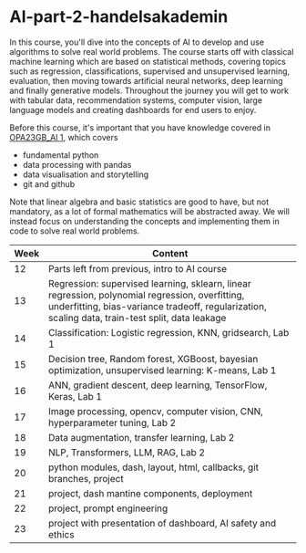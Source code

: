 # AI-part-2-handelsakademin

In this course, you'll dive into the concepts of AI to develop and use algorithms to solve real world problems. The course starts off with classical machine learning which are based on statistical methods, covering topics such as regression, classifications, supervised and unsupervised learning, evaluation, then moving towards artificial neural networks, deep learning and finally generative models. Throughout the journey you will get to work with tabular data, recommendation systems, computer vision, large language models and creating dashboards for end users to enjoy.

Before this course, it's important that you have knowledge covered in [OPA23GB_AI 1](https://github.com/AIgineerAB/data_processing_HA24), which covers

- fundamental python
- data processing with pandas
- data visualisation and storytelling
- git and github

Note that linear algebra and basic statistics are good to have, but not mandatory, as a lot of formal mathematics will be abstracted away. We will instead focus on understanding the concepts and implementing them in code to solve real world problems.

| Week | Content                                                                                                                                                                                             |
| ---- | --------------------------------------------------------------------------------------------------------------------------------------------------------------------------------------------------- |
| 12   | Parts left from previous, intro to AI course                                                                                                                                                        |
| 13   | Regression: supervised learning, sklearn, linear regression, polynomial regression, overfitting, underfitting, bias-variance tradeoff, regularization, scaling data, train-test split, data leakage |
| 14   | Classification: Logistic regression, KNN, gridsearch, Lab 1                                                                                                                                         |
| 15   | Decision tree, Random forest, XGBoost, bayesian optimization, unsupervised learning: K-means, Lab 1                                                                                                 |
| 16   | ANN, gradient descent, deep learning, TensorFlow, Keras, Lab 1                                                                                                                                      |
| 17   | Image processing, opencv, computer vision, CNN, hyperparameter tuning, Lab 2                                                                                                                        |
| 18   | Data augmentation, transfer learning, Lab 2                                                                                                                                                         |
| 19   | NLP, Transformers, LLM, RAG, Lab 2                                                                                                                                                                  |
| 20   | python modules, dash, layout, html, callbacks, git branches, project                                                                                                                                |
| 21   | project, dash mantine components, deployment                                                                                                                                                        |
| 22   | project, prompt engineering                                                                                                                                                                         |
| 23   | project with presentation of dashboard, AI safety and ethics                                                                                                                                        |
